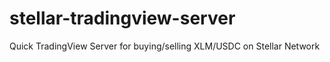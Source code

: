 # stellar-tradingview-server
 Quick TradingView Server for buying/selling XLM/USDC on Stellar Network
